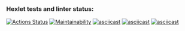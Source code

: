 ### Hexlet tests and linter status:
[![Actions Status](https://github.com/Exsi7/python-project-49/workflows/hexlet-check/badge.svg)](https://github.com/Exsi7/python-project-49/actions)
[![Maintainability](https://api.codeclimate.com/v1/badges/84eb0df27108d2d741e1/maintainability)](https://codeclimate.com/github/Exsi7/python-project-49/maintainability)
[![asciicast](https://asciinema.org/a/TL0v33sZ4G3ID8Zcly6grRBTU.svg)](https://asciinema.org/a/TL0v33sZ4G3ID8Zcly6grRBTU)
[![asciicast](https://asciinema.org/a/Psipz9WAKaIQ1msKs4MfoAXNS.svg)](https://asciinema.org/a/Psipz9WAKaIQ1msKs4MfoAXNS)
[![asciicast](https://asciinema.org/a/vI4Q4joJtOOEIhuc2p8Qi4jEm.svg)](https://asciinema.org/a/vI4Q4joJtOOEIhuc2p8Qi4jEm)